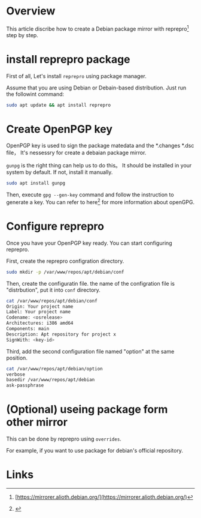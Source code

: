 # Overview
This article discribe how to create a Debian package mirror with reprepro[^1] step by step.

# install reprepro package
First of all, Let's install `reprepro` using package manager.

Assume that you are using Debian or Debain-based distribution. Just run the followint command:

```bash
sudo apt update && apt install reprepro
```
# Create OpenPGP key
OpenPGP key is used to sign the package matedata and the *.changes *.dsc file，
It's nessessry for create a debaian package mirror.

`gunpg` is the right thing can help us to do this。
It should be installed in your system by default. If not, install it manually.

```bash
sudo apt install gunpg
```

Then, execute `gpg --gen-key` command and follow the instruction to generate a key. You can refer to here[^2] for more information about openGPG.

# Configure reprepro
Once you have your OpenPGP key ready. You can start configuring reprepro.

First, create the reprepro configration directory.

```bash
sudo mkdir -p /var/www/repos/apt/debian/conf
```

Then, create the configuratin file. the name of the configration file is "distrbution", put it into `conf` directory.

```bash
cat /var/www/repos/apt/debian/conf
Origin: Your project name
Label: Your project name
Codename: <osrelease>
Architectures: i386 amd64
Components: main
Description: Apt repository for project x
SignWith: <key-id>
```

Third, add the second configuration file named "option" at the same position.

```bash
cat /var/www/repos/apt/debian/option
verbose
basedir /var/www/repos/apt/debian
ask-passphrase
```

# (Optional) useing package form other mirror
This can be done by reprepro using `overrides`.

For example, if you want to use package for debian's official repository.

# Links
[^1]: [https://mirrorer.alioth.debian.org/](https://mirrorer.alioth.debian.org/)
[^2]: []()